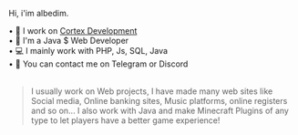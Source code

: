 Hi, i'im albedim.

• 💼 I work on [Cortex Development](www.youtube.com)<br>
• 📑 I'm a Java $ Web Developer<br>
• 💻 I mainly work with PHP, Js, SQL, Java<br>
• 💭 You can contact me on Telegram or Discord<br>
<br>
> I usually work on Web projects, I have made many web sites like Social media, Online banking sites, Music platforms, online registers and so on...
> I also work with Java and make Minecraft Plugins of any type to let players have a better game experience!
